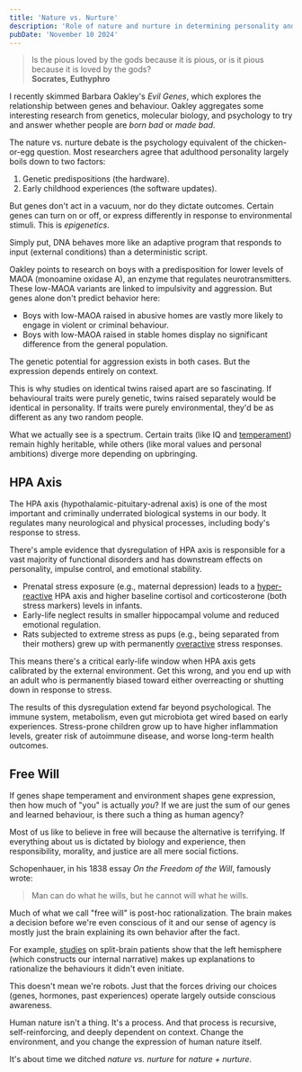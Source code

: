 ```yaml
---
title: 'Nature vs. Nurture'
description: 'Role of nature and nurture in determining personality and its implications for free will'
pubDate: 'November 10 2024'
---
```


> Is the pious loved by the gods because it is pious, or is it pious because it is loved by the gods?  
> **Socrates, Euthyphro**

I recently skimmed Barbara Oakley's _Evil Genes_, which explores the relationship between genes and behaviour. Oakley aggregates some interesting research from genetics, molecular biology, and psychology to try and answer whether people are _born bad_ or _made bad_.

The nature vs. nurture debate is the psychology equivalent of the chicken-or-egg question. Most researchers agree that adulthood personality largely boils down to two factors:

1. Genetic predispositions (the hardware).
2. Early childhood experiences (the software updates).

But genes don't act in a vacuum, nor do they dictate outcomes. Certain genes can turn on or off, or express differently in response to environmental stimuli. This is _epigenetics_.

Simply put, DNA behaves more like an adaptive program that responds to input (external conditions) than a deterministic script.

Oakley points to research on boys with a predisposition for lower levels of MAOA (monoamine oxidase A), an enzyme that regulates neurotransmitters. These low-MAOA variants are linked to impulsivity and aggression. But genes alone don't predict behavior here:

- Boys with low-MAOA raised in abusive homes are vastly more likely to engage in violent or criminal behaviour.
- Boys with low-MAOA raised in stable homes display no significant difference from the general population.

The genetic potential for aggression exists in both cases. But the expression depends entirely on context.

This is why studies on identical twins raised apart are so fascinating. If behavioural traits were purely genetic, twins raised separately would be identical in personality. If traits were purely environmental, they'd be as different as any two random people.

What we actually see is a spectrum. Certain traits (like IQ and [temperament](https://pubmed.ncbi.nlm.nih.gov/15877765/)) remain highly heritable, while others (like moral values and personal ambitions) diverge more depending on upbringing.

## HPA Axis

The HPA axis (hypothalamic-pituitary-adrenal axis) is one of the most important and criminally underrated biological systems in our body. It regulates many neurological and physical processes, including body's response to stress.

There's ample evidence that dysregulation of HPA axis is responsible for a vast majority of functional disorders and has downstream effects on personality, impulse control, and emotional stability.

- Prenatal stress exposure (e.g., maternal depression) leads to a [hyper-reactive](<https://onlinelibrary.wiley.com/doi/10.1002/(SICI)1097-4695(19990905)40:3%3C302::AID-NEU3%3E3.0.CO;2-7>) HPA axis and higher baseline cortisol and corticosterone (both stress markers) levels in infants.
- Early-life neglect results in smaller hippocampal volume and reduced emotional regulation.
- Rats subjected to extreme stress as pups (e.g., being separated from their mothers) grew up with permanently [overactive](https://www.science.org/doi/10.1126/science.277.5332.1659) stress responses.

This means there's a critical early-life window when HPA axis gets calibrated by the external environment. Get this wrong, and you end up with an adult who is permanently biased toward either overreacting or shutting down in response to stress.

The results of this dysregulation extend far beyond psychological. The immune system, metabolism, even gut microbiota get wired based on early experiences. Stress-prone children grow up to have higher inflammation levels, greater risk of autoimmune disease, and worse long-term health outcomes.

## Free Will

If genes shape temperament and environment shapes gene expression, then how much of "you" is actually _you_? If we are just the sum of our genes and learned behaviour, is there such a thing as human agency?

Most of us like to believe in free will because the alternative is terrifying. If everything about us is dictated by biology and experience, then responsibility, morality, and justice are all mere social fictions.

Schopenhauer, in his 1838 essay _On the Freedom of the Will_, famously wrote:

> Man can do what he wills, but he cannot will what he wills.

Much of what we call "free will" is post-hoc rationalization. The brain makes a decision before we're even conscious of it and our sense of agency is mostly just the brain explaining its own behavior after the fact.

For example, [studies](https://en.wikipedia.org/wiki/Left-brain_interpreter) on split-brain patients show that the left hemisphere (which constructs our internal narrative) makes up explanations to rationalize the behaviours it didn't even initiate.

This doesn't mean we're robots. Just that the forces driving our choices (genes, hormones, past experiences) operate largely outside conscious awareness.

Human nature isn't a thing. It's a process. And that process is recursive, self-reinforcing, and deeply dependent on context. Change the environment, and you change the expression of human nature itself.

It's about time we ditched _nature vs. nurture_ for _nature + nurture_.
